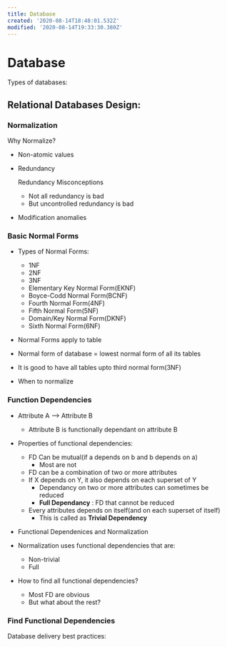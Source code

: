 ```yaml
---
title: Database
created: '2020-08-14T18:48:01.532Z'
modified: '2020-08-14T19:33:30.380Z'
---
```


# Database

Types of databases:




## Relational Databases Design:

### Normalization
Why Normalize?
- Non-atomic values
- Redundancy

  Redundancy Misconceptions
  - Not all redundancy is bad
  - But uncontrolled redundancy is bad

- Modification anomalies

### Basic Normal Forms
- Types of Normal Forms:
  - 1NF
  - 2NF
  - 3NF
  - Elementary Key Normal Form(EKNF)
  - Boyce-Codd Normal Form(BCNF)
  - Fourth Normal Form(4NF)
  - Fifth Normal Form(5NF)
  - Domain/Key Normal Form(DKNF)
  - Sixth Normal Form(6NF)

- Normal Forms apply to table
- Normal form of database = lowest normal form of all its tables
- It is good to have all tables upto third normal form(3NF)
- When to normalize

### Function Dependencies
- Attribute A --> Attribute B
  - Attribute B is functionally dependant on attribute B
- Properties of functional dependencies:
  - FD Can be mutual(if a depends on b and b depends on a)
    - Most are not
  - FD can be a combination of two or more attributes
  - If X depends on Y, it also depends on each superset of Y
    - Dependancy on two or more attributes can sometimes be reduced
    - **Full Dependancy** : FD that cannot be reduced
  - Every attributes depends on itself(and on each superset of itself)
    - This is called as **Trivial Dependency**

-  Functional Dependenices and Normalization
  - Normalization uses functional dependencies that are:
    - Non-trivial
    - Full
- How to find all functional dependencies?
  - Most FD are obvious
  - But what about the rest?
  


### Find Functional Dependencies





Database delivery best practices:


